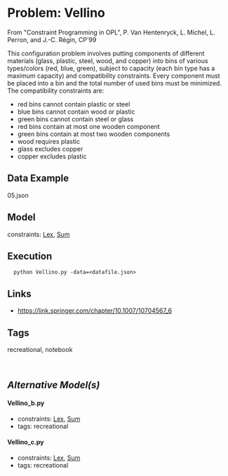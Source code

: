 # Problem: Vellino

From "Constraint Programming in OPL", P. Van Hentenryck, L. Michel, L. Perron, and J.-C. Régin, CP'99

This configuration problem involves putting components of different materials (glass, plastic, steel, wood, and copper)
into bins of various types/colors (red, blue, green), subject to capacity (each bin type has a maximum capacity) and compatibility constraints.
Every component must be placed into a bin and the total number of used bins must be minimized.
The compatibility constraints are:
 - red bins cannot contain plastic or steel
 - blue bins cannot contain wood or plastic
 - green bins cannot contain steel or glass
 - red bins contain at most one wooden component
 - green bins contain at most two wooden components
 - wood requires plastic
 - glass excludes copper
 - copper excludes plastic

## Data Example
  05.json

## Model
  constraints: [Lex](https://pycsp.org/documentation/constraints/Lex), [Sum](https://pycsp.org/documentation/constraints/Sum)

## Execution
```
  python Vellino.py -data=<datafile.json>
```

## Links
  - https://link.springer.com/chapter/10.1007/10704567_6

## Tags
  recreational, notebook

<br />

## _Alternative Model(s)_

#### Vellino_b.py
 - constraints: [Lex](https://pycsp.org/documentation/constraints/Lex), [Sum](https://pycsp.org/documentation/constraints/Sum)
 - tags: recreational
#### Vellino_c.py
 - constraints: [Lex](https://pycsp.org/documentation/constraints/Lex), [Sum](https://pycsp.org/documentation/constraints/Sum)
 - tags: recreational
